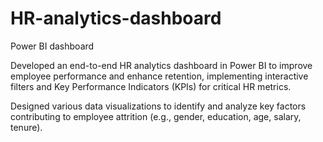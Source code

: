 # HR-analytics-dashboard
Power BI dashboard

Developed an end-to-end HR analytics dashboard in Power BI to improve employee performance and enhance retention, implementing interactive filters and Key Performance Indicators (KPIs) for critical HR metrics.

Designed various data visualizations to identify and analyze key factors contributing to employee attrition (e.g., gender, education, age, salary, tenure).
